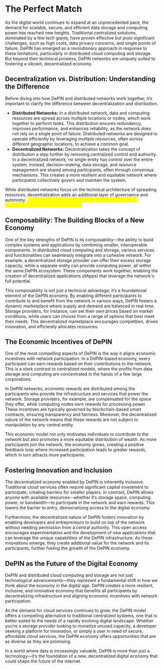 # The Perfect Match

As the digital world continues to expand at an unprecedented pace, the demand for scalable, secure, and efficient data storage and computing power has reached new heights. Traditional centralized solutions, dominated by a few tech giants, have proven effective but pose significant challenges, such as high costs, data privacy concerns, and single points of failure. DePIN has emerged as a revolutionary approach in response to these limitations, particularly in distributed cloud computing and storage. But beyond their technical prowess, DePIN networks are uniquely suited to fostering a vibrant, decentralized economy.&#x20;

## **Decentralization vs. Distribution: Understanding the Difference**

Before diving into how DePIN and distributed networks work together, it’s important to clarify the difference between decentralization and distribution.

* **Distributed Networks:** In a distributed network, data and computing resources are spread across multiple locations or nodes, which work together to perform tasks. This distribution ensures redundancy, improves performance, and enhances reliability, as the network does not rely on a single point of failure. Distributed networks are designed to operate efficiently by leveraging multiple resources, often across different geographic locations, to achieve a common goal.
* **Decentralized Networks:** Decentralization takes the concept of distribution a step further by removing centralized control and authority. In a decentralized network, no single entity has control over the entire system. Instead, decision-making, data storage, and resource management are shared among participants, often through consensus mechanisms. This creates a more resilient and equitable network where participants collectively govern and maintain the system.

While distributed networks focus on the technical architecture of spreading resources, decentralization adds an additional layer of governance and autonomy. <mark style="color:yellow;">**This combination makes DePIN and distributed cloud computing such a compelling match.**</mark>

## **Composability: The Building Blocks of a New Economy**

One of the key strengths of DePIN is its composability—the ability to build complex systems and applications by combining smaller, interoperable components. In distributed cloud computing and storage, various services and functionalities can seamlessly integrate into a cohesive network. For example, a decentralized storage provider can offer their excess storage capacity, while a separate entity can provide computing power, all within the same DePIN ecosystem. These components work together, enabling the creation of decentralized applications (dApps) that leverage the network's full potential.

This composability is not just a technical advantage; it’s a foundational element of the DePIN economy. By enabling different participants to contribute to and benefit from the network in various ways, DePIN fosters a dynamic marketplace where supply and demand are balanced in real time. Storage providers, for instance, can set their own prices based on market conditions, while users can choose from a range of options that best meet their needs. This decentralized marketplace encourages competition, drives innovation, and efficiently allocates resources.

## **The Economic Incentives of DePIN**

One of the most compelling aspects of DePIN is the way it aligns economic incentives with network participation. In a DePIN-based economy, every participant can earn rewards based on their contributions to the network. This is a stark contrast to centralized models, where the profits from data storage and computing are concentrated in the hands of a few large corporations.

In DePIN networks, economic rewards are distributed among the participants who provide the infrastructure and services that power the network. Storage providers, for example, are compensated for the space they offer, while computing nodes earn rewards for processing power. These incentives are typically governed by blockchain-based smart contracts, ensuring transparency and fairness. Moreover, the decentralized nature of the network means that these rewards are not subject to manipulation by any central entity.

This economic model not only motivates individuals to contribute to the network but also promotes a more equitable distribution of wealth. As more participants join the network, the economy grows, creating a positive feedback loop where increased participation leads to greater rewards, which in turn attracts more participants.

## **Fostering Innovation and Inclusion**

The decentralized economy enabled by DePIN is inherently inclusive. Traditional cloud services often require significant capital investment to participate, creating barriers for smaller players. In contrast, DePIN allows anyone with available resources—whether it’s storage space, computing power, or bandwidth—to participate in the network and earn rewards. This lowers the barrier to entry, democratizing access to the digital economy.

Furthermore, the decentralized nature of DePIN fosters innovation by enabling developers and entrepreneurs to build on top of the network without needing permission from a central authority. This open access encourages experimentation and the development of new applications that can leverage the unique capabilities of the DePIN infrastructure. As these innovations emerge, they create additional value for the network and its participants, further fueling the growth of the DePIN economy.

## **DePIN as the Future of the Digital Economy**

DePIN and distributed cloud computing and storage are not just technological advancements—they represent a fundamental shift in how we think about the economy in the digital age. DePIN creates a more resilient, inclusive, and innovative economy that benefits all participants by decentralizing infrastructure and aligning economic incentives with network participation.

As the demand for cloud services continues to grow, the DePIN model offers a compelling alternative to traditional centralized systems, one that is better suited to the needs of a rapidly evolving digital landscape. Whether you’re a storage provider looking to monetize unused capacity, a developer seeking a platform for innovation, or simply a user in need of secure, affordable cloud services, the DePIN economy offers opportunities that are as diverse as they are promising.

In a world where data is increasingly valuable, DePIN is more than just a technology—it’s the foundation of a new, decentralized digital economy that could shape the future of the internet.
